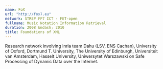 ```yaml
---
name: FoX 
url: "http://fox7.eu"
network: STREP FP7 ICT - FET-open
fullname: Music Notation Information Retrieval
duration: 2008 &mdash; 2010
title: Foundations of XML
---
```


Research network involving Inria team Dahu (LSV, ENS Cachan), University of Oxford, Dortmund T. University, The University of Edinburgh, Universiteit van Amsterdam, Hasselt University, Uniwersytet Warszawski on Safe Processing of Dynamic Data over the Internet.
